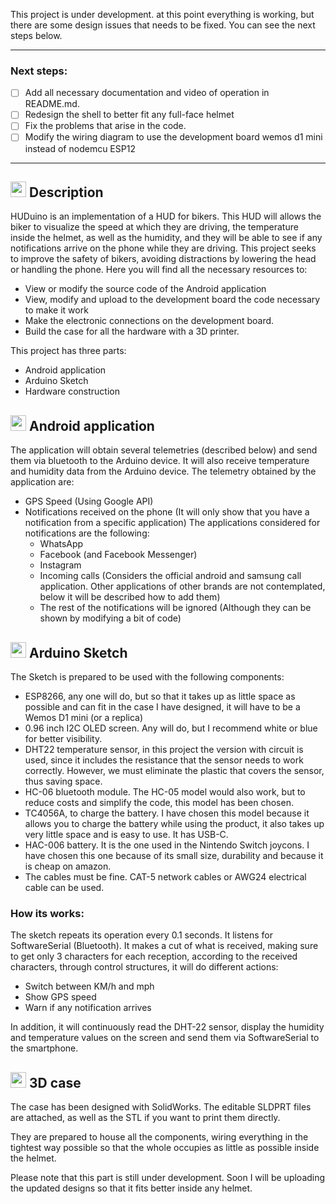This project is under development. at this point everything is working, but there are some design issues that needs to be fixed. You can see the next steps below.

------------

### Next steps:
 - [ ] Add all necessary documentation and video of operation in README.md.
 - [ ] Redesign the shell to better fit any full-face helmet
 - [ ] Fix the problems that arise in the code.
 - [ ] Modify the wiring diagram to use the development board wemos d1 mini instead of nodemcu ESP12

------------

## <img src="https://i.ibb.co/QNzSJy4/1024-copia.png" data-canonical-src="https://i.ibb.co/QNzSJy4/1024-copia.png" width="25" height="25" /> Description
HUDuino is an implementation of a HUD for bikers. This HUD will allows the biker to visualize the speed at which they are driving, the temperature inside the helmet, as well as the humidity, and they will be able to see if any notifications arrive on the phone while they are driving. 
This project seeks to improve the safety of bikers, avoiding distractions by lowering the head or handling the phone. 
Here you will find all the necessary resources to: 
 
 - View or modify the source code of the Android application
  - View, modify and upload to the development board the code necessary to make it work 
  - Make the electronic connections on the development board. 
  - Build the case for all the hardware with a 3D printer.

This project has three parts:
 - Android application
 - Arduino Sketch
 - Hardware construction



## <img src="https://upload.wikimedia.org/wikipedia/commons/thumb/f/fc/Android_logo_%282014-2019%29.png/600px-Android_logo_%282014-2019%29.png" data-canonical-src="https://upload.wikimedia.org/wikipedia/commons/thumb/f/fc/Android_logo_%282014-2019%29.png/600px-Android_logo_%282014-2019%29.png" width="25" height="25" /> Android application 
The application will obtain several telemetries (described below) and send them via bluetooth to the Arduino device. It will also receive temperature and humidity data from the Arduino device.
The telemetry obtained by the application are:
- GPS Speed (Using Google API)
- Notifications received on the phone (It will only show that you have a notification from a specific application) The applications considered for notifications are the following:
   - WhatsApp
   - Facebook (and Facebook Messenger)
   - Instagram
   - Incoming calls (Considers the official android and samsung call application. Other applications of other brands are not contemplated, below it will be described how to add them)
   - The rest of the notifications will be ignored (Although they can be shown by modifying a bit of code)

## <img src="https://www.nicepng.com/png/detail/207-2079566_arduino-1-logo-png-transparent-arduino-logo-png.png" data-canonical-src="https://www.nicepng.com/png/detail/207-2079566_arduino-1-logo-png-transparent-arduino-logo-png.png" width="25" height="25" /> Arduino Sketch

The Sketch is prepared to be used with the following components:
- ESP8266, any one will do, but so that it takes up as little space as possible and can fit in the case I have designed, it will have to be a Wemos D1 mini (or a replica)
- 0.96 inch I2C OLED screen. Any will do, but I recommend white or blue for better visibility.
- DHT22 temperature sensor, in this project the version with circuit is used, since it includes the resistance that the sensor needs to work correctly. However, we must eliminate the plastic that covers the sensor, thus saving space.
- HC-06 bluetooth module. The HC-05 model would also work, but to reduce costs and simplify the code, this model has been chosen.
- TC4056A, to charge the battery. I have chosen this model because it allows you to charge the battery while using the product, it also takes up very little space and is easy to use. It has USB-C.
- HAC-006 battery. It is the one used in the Nintendo Switch joycons. I have chosen this one because of its small size, durability and because it is cheap on amazon.
- The cables must be fine. CAT-5 network cables or AWG24 electrical cable can be used.
### How its works:
The sketch repeats its operation every 0.1 seconds. It listens for SoftwareSerial (Bluetooth). It makes a cut of what is received, making sure to get only 3 characters for each reception, according to the received characters, through control structures, it will do different actions:
- Switch between KM/h and mph
- Show GPS speed
- Warn if any notification arrives

In addition, it will continuously read the DHT-22 sensor, display the humidity and temperature values on the screen and send them via SoftwareSerial to the smartphone.

 ## <img src="https://www.freepnglogos.com/uploads/wrench/wrench-logo-png-gear-hard-repair-fix--0.png" data-canonical-src="https://www.freepnglogos.com/uploads/wrench/wrench-logo-png-gear-hard-repair-fix--0.png" width="25" height="25" /> 3D case
 The case has been designed with SolidWorks. The editable SLDPRT files are attached, as well as the STL if you want to print them directly.

They are prepared to house all the components, wiring everything in the tightest way possible so that the whole occupies as little as possible inside the helmet.

Please note that this part is still under development. Soon I will be uploading the updated designs so that it fits better inside any helmet.

